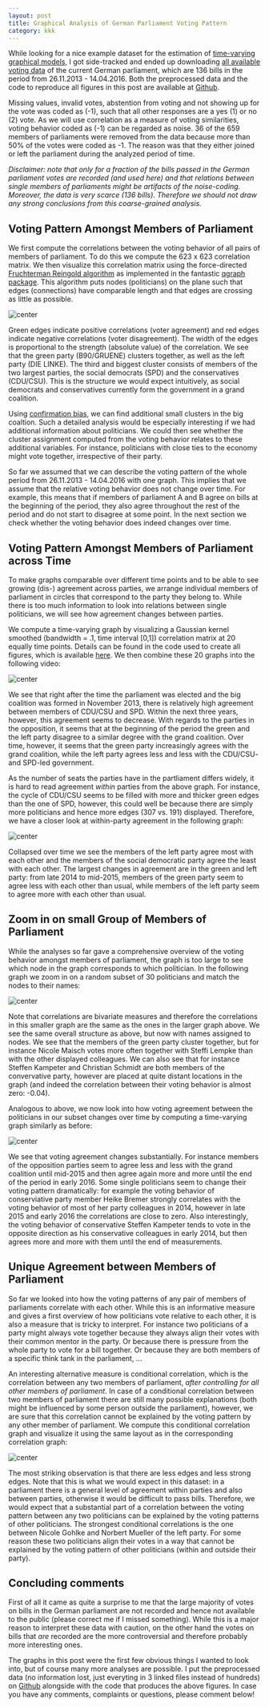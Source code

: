 ```yaml
---
layout: post
title: Graphical Analysis of German Parliament Voting Pattern
category: kkk
---
```


While looking for a nice example dataset for the estimation of [time-varying graphical models](https://cran.r-project.org/web/packages/mgm/index.html), I got side-tracked and ended up downloading [all available voting data](https://www.bundestag.de/abstimmung) of the current German parliament, which are 136 bills in the period from 26.11.2013 - 14.04.2016. Both the preprocessed data and the code to reproduce all figures in this post are available at [Github](https://github.com/jmbh/bundestag).

Missing values, invalid votes, abstention from voting and not showing up for the vote was coded as  (-1), such that all other responses are a yes (1) or no (2) vote. As we will use correlation as a measure of voting similarities, voting behavior coded as (-1) can be regarded as noise. 36 of the 659 members of parliaments were removed from the data because more than 50% of the votes were coded as -1. The reason was that they either joined or left the parliament during the analyzed period of time.

*Disclaimer: note that only for a fraction of the bills passed in the German parliament votes are recorded (and used here) and that relations between single members of parliaments might be artifacts of the noise-coding. Moreover, the data is very scarce (136 bills). Therefore we should not draw any strong conclusions from this coarse-grained analysis.*

Voting Pattern Amongst Members of Parliament
------

We first compute the correlations between the voting behavior of all pairs of members of parliament. To do this we compute the 623 x 623 correlation matrix. We then visualize this correlation matrix using the force-directed [Fruchterman Reingold algorithm](https://en.wikipedia.org/wiki/Force-directed_graph_drawing) as implemented in the fantastic [qgraph package](https://cran.r-project.org/web/packages/qgraph/index.html). This algorithm puts nodes (politicians) on the plane such that edges (connections) have comparable length and that edges are crossing as little as possible.

![center](http://jmbh.github.io/figs/bundestag/bundestag_cor_full.jpg) 

Green edges indicate positive correlations (voter agreement) and red edges indicate negative correlations (voter disagreement). The width of the edges is proportional to the strength (absolute value) of the correlation. We see that the green party (B90/GRUENE) clusters together, as well as the left party (DIE LINKE). The third and biggest cluster consists of members of the two largest parties, the social democrats (SPD) and the conservatives (CDU/CSU). This is the structure we would expect intuitively, as social democrats and conservatives currently form the government in a grand coalition.

Using [confirmation bias](https://en.wikipedia.org/wiki/Confirmation_bias), we can find additional small clusters in the big coaltion. Such a detailed analysis would be especially interesting if we had additional information about politicians. We could then see whether the cluster assignment computed from the voting behavior relates to these additional variables. For instance, politicians with close ties to the economy might vote together, irrespective of their party.

So far we assumed that we can describe the voting pattern of the whole period from 26.11.2013 - 14.04.2016 with one graph. This implies that we assume that the relative voting behavior does not change over time. For example, this means that if members of parliament A and B agree on bills at the beginning of the period, they also agree throughout the rest of the period and do not start to disagree at some point. In the next section we check whether the voting behavior does indeed changes over time.


Voting Pattern Amongst Members of Parliament across Time
------

To make graphs comparable over different time points and to be able to see growing (dis-) agreement across parties, we arrange individual members of parliament in circles that correspond to the party they belong to. While there is too much information to look into relations between single politicians, we will see how agreement changes between parties.

We compute a time-varying graph by visualizing a Gaussian kernel smoothed (bandwidth = .1, time interval [0,1]) correlation matrix at 20 equally time points. Details can be found in the code used to create all figures, which is available [here](https://github.com/jmbh/bundestag). We then combine these 20 graphs into the following video:

![center](http://jmbh.github.io/figs/bundestag/bundestag_cor.gif) 

We see that right after the time the parliament was elected and the big coalition was formed in November 2013, there is relatively high agreement between members of CDU/CSU and SPD. Within the next three years, however, this agreement seems to decrease. With regards to the parties in the opposition, it seems that at the beginning of the period the green and the left party disagree to a similar degree with the grand coalition. Over time, however, it seems that the green party increasingly agrees with the grand coalition, while the left party agrees less and less with the CDU/CSU- and SPD-led government.

As the number of seats the parties have in the partliament differs widely, it is hard to read agreement *within* parties from the above graph. For instance, the cycle of CDU/CSU seems to be filled with more and thicker green edges than the one of SPD, however, this could well be because there are simply more politicians and hence more edges (307 vs. 191) displayed. Therefore, we have a closer look at within-party agreement in the following graph:

![center](http://jmbh.github.io/figs/bundestag/bundestag_agreement_time.jpg) 

Collapsed over time we see the members of the left party agree most with each other and the members of the social democratic party agree the least with each other. The largest changes in agreement are in the green and left party: from late 2014 to mid-2015, members of the green party seem to agree less with each other than usual, while members of the left party seem to agree more with each other than usual.


Zoom in on small Group of Members of Parliament
------

While the analyses so far gave a comprehensive overview of the voting behavior amongst members of parliament, the graph is too large to see which node in the graph corresponds to which politician. In the following graph we zoom in on a random subset of 30 politicians and match the nodes to their names:

![center](http://jmbh.github.io/figs/bundestag/bundestag_cor_ss_names.jpg)

Note that correlations are bivariate measures and therefore the correlations in this smaller graph are the same as the ones in the larger graph above. We see the same overall structure as above, but now with names assigned to nodes. We see that the members of the green party cluster together, but for instance Nicole Maisch votes more often together with Steffi Lempke than with the other displayed colleagues. We can also see that for instance Steffen Kampeter and Christian Schmidt are both members of the convervative party, however are placed at quite distant locations in the graph (and indeed the correlation between their voting behavior is almost zero: -0.04).

Analogous to above, we now look into how voting agreement between the politicians in our subset changes over time by computing a time-varying graph similarly as before:

![center](http://jmbh.github.io/figs/bundestag/bundestag_cor_ss.gif)

We see that voting agreement changes substantially. For instance members of the opposition parties seem to agree less and less with the grand coalition until mid-2015 and then agree again more and more until the end of the period in early 2016. Some single politicians seem to change their voting pattern dramatically: for example the voting behavior of conserviative party member Heike Bremer strongly correlates with the voting behavior of most of her party colleagues in 2014, however in late 2015 and early 2016 the correlations are close to zero. Also interestingly, the voting behavior of conservative Steffen Kampeter tends to vote in the opposite direction as his conservative colleagues in early 2014, but then agrees more and more with them until the end of measurements.


Unique Agreement between Members of Parliament
------

So far we looked into how the voting patterns of any pair of members of parliaments correlate with each other. While this is an informative measure and gives a first overview of how politicians vote relative to each other, it is also a measure that is tricky to interpret. For instance two politicians of a party might always vote together because they always align their votes with their common mentor in the party. Or because there is pressure from the whole party to vote for a bill together. Or because they are both members of a specific think tank in the parliament, ...

An interesting alternative measure is conditional correlation, which is the correlation between any two members of parliament, *after controlling for all other members of parliament*. In case of a conditional correlation between two members of parliament there are still many possible explanations (both might be influenced by some person outside the parliament), however, we are sure that this correlation cannot be explained by the voting pattern by any other member of parliament. We compute this conditional correlation graph and visualize it using the same layout as in the corresponding correlation graph:

![center](http://jmbh.github.io/figs/bundestag/bundestag_cond_ss_names.jpg) 

The most striking observation is that there are less edges and less strong edges. Note that this is what we would expect in this dataset: in a parliament there is a general level of agreement within parties and also between parties, otherwise it would be difficult to pass bills. Therefore, we would expect that a substantial part of a correlation between the voting pattern between any two politicians can be explained by the voting patterns of other politicians. The strongest conditional correlations is the one between Nicole Gohlke and Norbert Mueller of the left party. For some reason these two politicians align their votes in a way that cannot be explained by the voting pattern of other politicians (within and outside their party).

Concluding comments
------

First of all it came as quite a surprise to me that the large majority of votes on bills in the German parliament are not recorded and hence not available to the public (please correct me if I missed something). While this is a major reason to interpret these data with caution, on the other hand the votes on bills that *are* recorded are the more controversial and therefore probably more interesting ones.

The graphs in this post were the first few obvious things I wanted to look into, but of course many more analyses are possible. I put the preprocessed data (no information lost, just everyting in 3 linked files instead of hundreds) on [Github](https://github.com/jmbh/bundestag) alongside with the code that produces the above figures. In case you have any comments, complaints or questions, please comment below!

